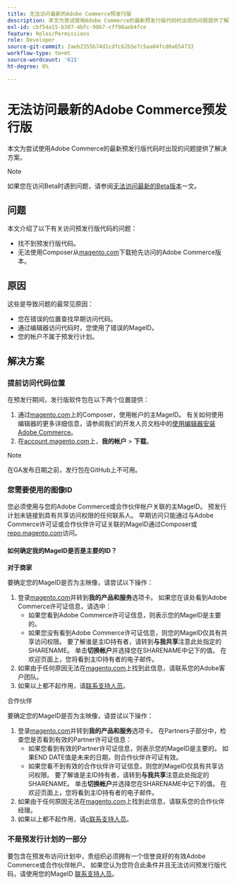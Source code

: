 ```yaml
---
title: 无法访问最新的Adobe Commerce预发行版
description: 本文为尝试使用Adobe Commerce的最新预发行版代码时出现的问题提供了解决方案。
exl-id: cbf54a15-b307-4bfc-90b7-cff98aeb4fce
feature: Roles/Permissions
role: Developer
source-git-commit: 2aeb2355b74d1cdfc62b5e7c5aa04fcd0a654733
workflow-type: tm+mt
source-wordcount: '615'
ht-degree: 0%

---
```


# 无法访问最新的Adobe Commerce预发行版

本文为尝试使用Adobe Commerce的最新预发行版代码时出现的问题提供了解决方案。

>[!NOTE]
>
>如果您在访问Beta时遇到问题，请参阅[无法访问最新的Beta版本](/help/how-to/general/cannot-access-the-latest-beta-version.md)一文。

## 问题

本文介绍了以下有关访问预发行版代码的问题：

* 找不到预发行版代码。
* 无法使用Composer从[magento.com](https://account.magento.com/customer/account/login)下载抢先访问的Adobe Commerce版本。

## 原因

这些是导致问题的最常见原因：

* 您在错误的位置查找早期访问代码。
* 通过编辑器访问代码时，您使用了错误的MageID。
* 您的帐户不属于预发行计划。

## 解决方案

### 提前访问代码位置

在预发行期间，发行版软件包在以下两个位置提供：

1. 通过[magento.com](https://repo.magento.com/)上的Composer，使用帐户的主MageID。 有关如何使用编辑器的更多详细信息，请参阅我们的开发人员文档中的[使用编辑器安装Adobe Commerce](https://experienceleague.adobe.com/en/docs/commerce-operations/installation-guide/composer)。
1. 在[account.magento.com](https://account.magento.com/customer/account/login)上，**我的帐户** > **下载**。

>[!NOTE]
>
>在GA发布日期之前，发行包在GitHub上不可用。

### 您需要使用的图像ID

您必须使用与您的Adobe Commerce或合作伙伴帐户关联的主MageID。 预发行计划未链接到具有共享访问权限的任何联系人。 早期访问只能通过与Adobe Commerce许可证或合作伙伴许可证关联的MageID通过Composer或[repo.magento.com](https://repo.magento.com/)访问。

#### 如何确定我的MageID是否是主要的ID？

**对于商家**

要确定您的MageID是否为主映像，请尝试以下操作：

1. 登录[magento.com](https://account.magento.com/customer/account/login)并转到&#x200B;**我的产品和服务**&#x200B;选项卡。 如果您在该处看到Adobe Commerce许可证信息，请选中：
   * 如果您看到Adobe Commerce许可证信息，则表示您的MageID是主要的。
   * 如果您没有看到Adobe Commerce许可证信息，则您的MageID仅具有共享访问权限。 要了解谁是主ID持有者，请转到&#x200B;**与我共享**&#x200B;注意此处指定的SHARENAME。 单击&#x200B;**切换帐户**&#x200B;并选择您在SHARENAME中记下的值。 在欢迎页面上，您将看到主ID持有者的电子邮件。
1. 如果由于任何原因无法在[magento.com](https://account.magento.com/customer/account/login)上找到此信息，请联系您的Adobe客户团队。
1. 如果以上都不起作用，请[联系支持人员](/help/help-center-guide/help-center/magento-help-center-user-guide.md#submit-ticket)。

合作伙伴&#x200B;**&#x200B;**

要确定您的MageID是否为主映像，请尝试以下操作：

1. 登录[magento.com](https://account.magento.com/customer/account/login)并转到&#x200B;**我的产品和服务**&#x200B;选项卡。 在Partners子部分中，检查您是否看到有效的Partner许可证信息：
   * 如果您看到有效的Partner许可证信息，则表示您的MageID是主要的。 如果END DATE值是未来的日期，则合作伙伴许可证有效。
   * 如果您看不到有效的合作伙伴许可证信息，则您的MageID仅具有共享访问权限。 要了解谁是主ID持有者，请转到&#x200B;**与我共享**&#x200B;注意此处指定的SHARENAME。 单击&#x200B;**切换帐户**&#x200B;并选择您在SHARENAME中记下的值。 在欢迎页面上，您将看到主ID持有者的电子邮件。
1. 如果由于任何原因无法在[magento.com](https://account.magento.com/customer/account/login)上找到此信息，请联系您的合作伙伴经理。
1. 如果以上都不起作用，请[с联系支持人员](/help/help-center-guide/help-center/magento-help-center-user-guide.md#submit-ticket)。

### 不是预发行计划的一部分

要包含在预发布访问计划中，贵组织必须拥有一个信誉良好的有效Adobe Commerce或合作伙伴帐户。 如果您认为您符合此条件并且无法访问预发行版代码，请使用您的MageID [联系支持人员](/help/help-center-guide/help-center/magento-help-center-user-guide.md#submit-ticket)。
